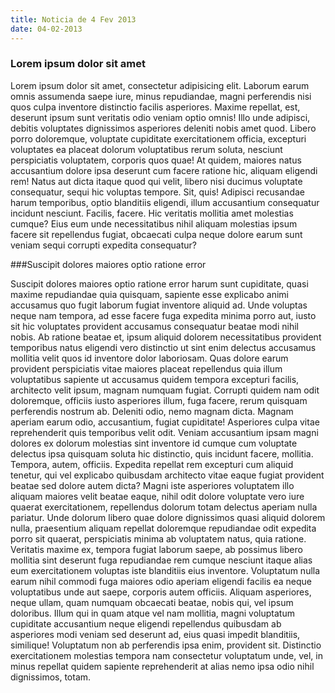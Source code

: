 ```yaml
---
title: Noticia de 4 Fev 2013
date: 04-02-2013
---
```


### Lorem ipsum dolor sit amet

Lorem ipsum dolor sit amet, consectetur adipisicing elit. Laborum earum omnis assumenda saepe iure, minus repudiandae, magni perferendis nisi quos culpa inventore distinctio facilis asperiores. Maxime repellat, est, deserunt ipsum sunt veritatis odio veniam optio omnis! Illo unde adipisci, debitis voluptates dignissimos asperiores deleniti nobis amet quod. Libero porro doloremque, voluptate cupiditate exercitationem officia, excepturi voluptates ea placeat dolorum voluptatibus rerum soluta, nesciunt perspiciatis voluptatem, corporis quos quae! At quidem, maiores natus accusantium dolore ipsa deserunt cum facere ratione hic, aliquam eligendi rem! Natus aut dicta itaque quod qui velit, libero nisi ducimus voluptate consequatur, sequi hic voluptas tempore. Sit, quis! Adipisci recusandae harum temporibus, optio blanditiis eligendi, illum accusantium consequatur incidunt nesciunt. Facilis, facere. Hic veritatis mollitia amet molestias cumque? Eius eum unde necessitatibus nihil aliquam molestias ipsum facere sit repellendus fugiat, obcaecati culpa neque dolore earum sunt veniam sequi corrupti expedita consequatur? 

###Suscipit dolores maiores optio ratione error

Suscipit dolores maiores optio ratione error harum sunt cupiditate, quasi maxime repudiandae quia quisquam, sapiente esse explicabo animi accusamus quo fugit laborum fugiat inventore aliquid ad. Unde voluptas neque nam tempora, ad esse facere fuga expedita minima porro aut, iusto sit hic voluptates provident accusamus consequatur beatae modi nihil nobis. Ab ratione beatae et, ipsum aliquid dolorem necessitatibus provident temporibus natus eligendi vero distinctio ut sint enim delectus accusamus mollitia velit quos id inventore dolor laboriosam. Quas dolore earum provident perspiciatis vitae maiores placeat repellendus quia illum voluptatibus sapiente ut accusamus quidem tempora excepturi facilis, architecto velit ipsum, magnam numquam fugiat. Corrupti quidem nam odit doloremque, officiis iusto asperiores illum, fuga facere, rerum quisquam perferendis nostrum ab. Deleniti odio, nemo magnam dicta. Magnam aperiam earum odio, accusantium, fugiat cupiditate! Asperiores culpa vitae reprehenderit quis temporibus velit odit. Veniam accusantium ipsam magni dolores ex dolorum molestias sint inventore id cumque cum voluptate delectus ipsa quisquam soluta hic distinctio, quis incidunt facere, mollitia. Tempora, autem, officiis. Expedita repellat rem excepturi cum aliquid tenetur, qui vel explicabo quibusdam architecto vitae eaque fugiat provident beatae sed dolore autem dicta? Magni iste asperiores voluptatem illo aliquam maiores velit beatae eaque, nihil odit dolore voluptate vero iure quaerat exercitationem, repellendus dolorum totam delectus aperiam nulla pariatur. Unde dolorum libero quae dolore dignissimos quasi aliquid dolorem nulla, praesentium aliquam repellat doloremque repudiandae odit expedita porro sit quaerat, perspiciatis minima ab voluptatem natus, quia ratione. Veritatis maxime ex, tempora fugiat laborum saepe, ab possimus libero mollitia sint deserunt fuga repudiandae rem cumque nesciunt itaque alias eum exercitationem voluptas iste blanditiis eius inventore. Voluptatum nulla earum nihil commodi fuga maiores odio aperiam eligendi facilis ea neque voluptatibus unde aut saepe, corporis autem officiis. Aliquam asperiores, neque ullam, quam numquam obcaecati beatae, nobis qui, vel ipsum doloribus. Illum qui in quam atque vel nam mollitia, magni voluptatum cupiditate accusantium neque eligendi repellendus quibusdam ab asperiores modi veniam sed deserunt ad, eius quasi impedit blanditiis, similique! Voluptatum non ab perferendis ipsa enim, provident sit. Distinctio exercitationem molestias tempora nam consectetur voluptatum unde, vel, in minus repellat quidem sapiente reprehenderit at alias nemo ipsa odio nihil dignissimos, totam.